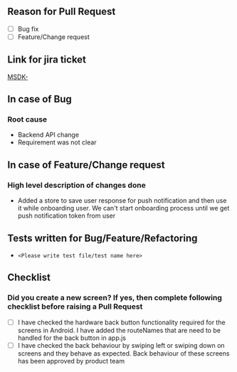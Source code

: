 ## Reason for Pull Request

- [ ] Bug fix
- [ ] Feature/Change request

## Link for jira ticket
[MSDK-](http://evernym.atlassian.net/browse/MSDK-)

## In case of Bug

### Root cause

- Backend API change
- Requirement was not clear

## In case of Feature/Change request

### High level description of changes done

- Added a store to save user response for push notification and then use it while onboarding user. We can't start onboarding process until we get push notification token from user

## Tests written for Bug/Feature/Refactoring

- `<Please write test file/test name here>`

## Checklist

### Did you create a new screen? If yes, then complete following checklist before raising a Pull Request

- [ ] I have checked the hardware back button functionality required for the screens in Android. I have added the routeNames that are need to be handled for the back button in app.js
- [ ] I have checked the back behaviour by swiping left or swiping down on screens and they behave as expected. Back behaviour of these screens has been approved by product team